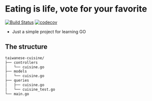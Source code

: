 # Eating is life, vote for your favorite
[![Build Status](https://travis-ci.com/danielgg-coding/taiwanese-cuisine.svg?branch=master)](https://travis-ci.com/danielgg-coding/taiwanese-cuisine)
[![codecov](https://codecov.io/gh/danielgg-coding/taiwanese-cuisine/branch/master/graph/badge.svg)](https://codecov.io/gh/danielgg-coding/taiwanese-cuisine)
* Just a simple project for learning GO 

## The structure

```bash
taiwanese-cuisine/
├── controllers
│   └── cuisine.go
├── models
│   └── cuisine.go
├── queries
│   ├── cuisine.go
│   └── cuisine_test.go
└── main.go
```
